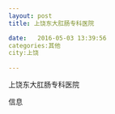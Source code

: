 ```yaml
--- 
layout: post 
title: 上饶东大肛肠专科医院

date:   2016-05-03 13:39:56 
categories:其他  
city:上饶
  
--- 
```

   
上饶东大肛肠专科医院

信息

